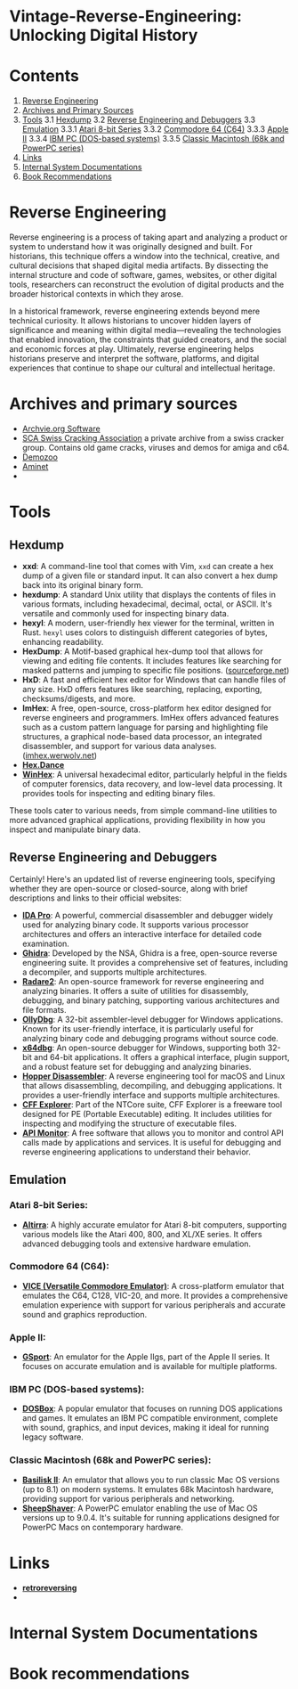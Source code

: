 # Vintage-Reverse-Engineering: Unlocking Digital History

# Contents
1. [Reverse Engineering](#reverse-engineering)
2. [Archives and Primary Sources](#archives-and-primary-sources)
3. [Tools](#tools)
   3.1 [Hexdump](#hexdump)
   3.2 [Reverse Engineering and Debuggers](#reverse-engineering-and-debuggers)
   3.3 [Emulation](#emulation)
   3.3.1 [Atari 8-bit Series](#atari-8-bit-series)
   3.3.2 [Commodore 64 (C64)](#commodore-64-c64)
   3.3.3 [Apple II](#apple-ii)
   3.3.4 [IBM PC (DOS-based systems)](#ibm-pc-dos-based-systems)
   3.3.5 [Classic Macintosh (68k and PowerPC series)](#classic-macintosh-68k-and-powerpc-series)
6. [Links](#links)
7. [Internal System Documentations](#internal-system-documentations)
8. [Book Recommendations](#book-recommendations)




# Reverse Engineering
Reverse engineering is a process of taking apart and analyzing a product or system to understand how it was originally designed and built. For historians, this technique offers a window into the technical, creative, and cultural decisions that shaped digital media artifacts. By dissecting the internal structure and code of software, games, websites, or other digital tools, researchers can reconstruct the evolution of digital products and the broader historical contexts in which they arose.

In a historical framework, reverse engineering extends beyond mere technical curiosity. It allows historians to uncover hidden layers of significance and meaning within digital media—revealing the technologies that enabled innovation, the constraints that guided creators, and the social and economic forces at play. Ultimately, reverse engineering helps historians preserve and interpret the software, platforms, and digital experiences that continue to shape our cultural and intellectual heritage.

# Archives and primary sources

- [Archvie.org Software](https://archive.org/details/software)
- [SCA Swiss Cracking Association](https://www.sca.ch/) a private archive from a swiss cracker group. Contains old game cracks, viruses and demos for amiga and c64.
- [Demozoo](https://demozoo.org/)
- [Aminet](https://wiki.aminet.net/Main_Page)
- 


# Tools

## Hexdump

- **xxd**: A command-line tool that comes with Vim, `xxd` can create a hex dump of a given file or standard input. It can also convert a hex dump back into its original binary form.
- **hexdump**: A standard Unix utility that displays the contents of files in various formats, including hexadecimal, decimal, octal, or ASCII. It's versatile and commonly used for inspecting binary data.
- **hexyl**: A modern, user-friendly hex viewer for the terminal, written in Rust. `hexyl` uses colors to distinguish different categories of bytes, enhancing readability.
- **HexDump**: A Motif-based graphical hex-dump tool that allows for viewing and editing file contents. It includes features like searching for masked patterns and jumping to specific file positions. ([sourceforge.net](https://sourceforge.net/projects/hexdump/?utm_source=chatgpt.com))
- **HxD**: A fast and efficient hex editor for Windows that can handle files of any size. HxD offers features like searching, replacing, exporting, checksums/digests, and more.
- **ImHex**: A free, open-source, cross-platform hex editor designed for reverse engineers and programmers. ImHex offers advanced features such as a custom pattern language for parsing and highlighting file structures, a graphical node-based data processor, an integrated disassembler, and support for various data analyses. ([imhex.werwolv.net](https://imhex.werwolv.net/?utm_source=chatgpt.com))
- [**Hex.Dance**](https://hex.dance/)
- [**WinHex**](https://x-ways.net/winhex/): A universal hexadecimal editor, particularly helpful in the fields of computer forensics, data recovery, and low-level data processing. It provides tools for inspecting and editing binary files. 

These tools cater to various needs, from simple command-line utilities to more advanced graphical applications, providing flexibility in how you inspect and manipulate binary data. 

## Reverse Engineering and Debuggers

Certainly! Here's an updated list of reverse engineering tools, specifying whether they are open-source or closed-source, along with brief descriptions and links to their official websites:

- [**IDA Pro**](https://hex-rays.com/ida-pro): A powerful, commercial disassembler and debugger widely used for analyzing binary code. It supports various processor architectures and offers an interactive interface for detailed code examination.
- [**Ghidra**](https://ghidra-sre.org/): Developed by the NSA, Ghidra is a free, open-source reverse engineering suite. It provides a comprehensive set of features, including a decompiler, and supports multiple architectures.
- [**Radare2**](https://rada.re/n/): An open-source framework for reverse engineering and analyzing binaries. It offers a suite of utilities for disassembly, debugging, and binary patching, supporting various architectures and file formats.
- [**OllyDbg**](https://www.ollydbg.de/): A 32-bit assembler-level debugger for Windows applications. Known for its user-friendly interface, it is particularly useful for analyzing binary code and debugging programs without source code.
- [**x64dbg**](https://x64dbg.com/): An open-source debugger for Windows, supporting both 32-bit and 64-bit applications. It offers a graphical interface, plugin support, and a robust feature set for debugging and analyzing binaries.
- [**Hopper Disassembler**](https://www.hopperapp.com/): A reverse engineering tool for macOS and Linux that allows disassembling, decompiling, and debugging applications. It provides a user-friendly interface and supports multiple architectures.
- [**CFF Explorer**](https://ntcore.com/explorer-suite/): Part of the NTCore suite, CFF Explorer is a freeware tool designed for PE (Portable Executable) editing. It includes utilities for inspecting and modifying the structure of executable files.
- [**API Monitor**](http://www.rohitab.com/apimonitor): A free software that allows you to monitor and control API calls made by applications and services. It is useful for debugging and reverse engineering applications to understand their behavior. 


## Emulation

### **Atari 8-bit Series**:
   - [**Altirra**](https://www.virtualdub.org/altirra.html): A highly accurate emulator for Atari 8-bit computers, supporting various models like the Atari 400, 800, and XL/XE series. It offers advanced debugging tools and extensive hardware emulation.

### **Commodore 64 (C64)**:
   - [**VICE (Versatile Commodore Emulator)**](https://vice-emu.sourceforge.io/): A cross-platform emulator that emulates the C64, C128, VIC-20, and more. It provides a comprehensive emulation experience with support for various peripherals and accurate sound and graphics reproduction.

### **Apple II**:
   - [**GSport**](https://github.com/david-schmidt/gsport): An emulator for the Apple IIgs, part of the Apple II series. It focuses on accurate emulation and is available for multiple platforms.

### **IBM PC (DOS-based systems)**:
   - [**DOSBox**](https://www.dosbox.com/): A popular emulator that focuses on running DOS applications and games. It emulates an IBM PC compatible environment, complete with sound, graphics, and input devices, making it ideal for running legacy software.

### **Classic Macintosh (68k and PowerPC series)**:
   - [**Basilisk II**](https://basilisk.cebix.net/): An emulator that allows you to run classic Mac OS versions (up to 8.1) on modern systems. It emulates 68k Macintosh hardware, providing support for various peripherals and networking.
   - [**SheepShaver**](https://sheepshaver.cebix.net/): A PowerPC emulator enabling the use of Mac OS versions up to 9.0.4. It's suitable for running applications designed for PowerPC Macs on contemporary hardware.

# Links
- [**retroreversing**](https://www.retroreversing.com/)
- 

# Internal System Documentations


# Book recommendations






